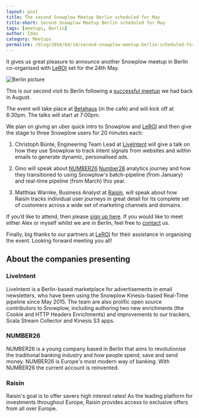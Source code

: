 ```yaml
---
layout: post
title: The second Snowplow Meetup Berlin scheduled for May
title-short: Second Snowplow Meetup Berlin scheduled for May
tags: [meetups, Berlin]
author: Idan
category: Meetups
permalink: /blog/2016/04/14/second-snowplow-meetup-berlin-scheduled-for-may/
---
```


It gives us great pleasure to announce another Snowplow meetup in Berlin co-organised with [LeROI][LeROI] set for the 24th May.

![Berlin picture][Berlin-pic]

This is our second visit to Berlin following a [successful meetup][last-meetup] we had back in August.

The event will take place at [Betahaus][Betahaus] (in the cafe) and will kick off at 6:30pm. The talks will start at 7:00pm.

We plan on giving an uber quick intro to Snowplow and [LeROI] and then give the stage to three Snowplow users for 20 minutes each:

1. Christoph Bünte, Engineering Team Lead at [LiveIntent] will give a talk on how they use Snowplow to track intent signals from websites and within emails to generate dynamic, personalised ads.

2. Gino will speak about [NUMBER26] [Number26] analytics journey and how they transitioned to using Snowplow's batch-pipeline (from January) and real-time pipeline (from March) this year.

3. Matthias Warnke, Business Analyst at [Raisin], will speak about how Raisin tracks individual user journeys in great detail for its complete set of customers across a wide set of marketing channels and domains.

If you’d like to attend, then please [sign up here][meetup]. If you would like to meet either Alex or myself whilst we are in Berlin, feel free to [contact] us.

Finally, big thanks to our partners at [LeROI][LeROI] for their assistance in organising the event. Looking forward meeting you all!

## About the companies presenting

### LiveIntent

LiveIntent is a Berlin-based marketplace for advertisements in email newsletters, who have been using the Snowplow Kinesis-based Real-Time pipeline since May 2015. The team are also prolific open source contributors to Snowplow, including authoring two new enrichments (the Cookie and HTTP Headers Enrichments) and improvements to our trackers, Scala Stream Collector and Kinesis S3 apps.

### NUMBER26

NUMBER26 is a young company based in Berlin that aims to revolutionise the traditional banking industry and how people spend, save and send money. NUMBER26 is Europe's most modern way of banking. With NUMBER26 the current account is reinvented.

### Raisin

Raisin's goal is to offer savers high interest rates! As the leading platform for investments throughout Europe, Raisin provides access to exclusive offers from all over Europe.

[last-meetup]: /blog/2015/08/19/first-snowplow-meetup-berlin-is-a-wrap/
[meetup]: http://www.meetup.com/Snowplow-Analytics-Berlin/events/230285922/
[Berlin-pic]: /assets/img/blog/2016/04/berlin.jpg
[Betahaus]: https://www.google.co.uk/maps/place/betahaus/@52.5025407,13.4121985,15z/data=!4m2!3m1!1s0x0:0x1687d2a7997ddff1
[contact]: /contact/
[LeROI]: http://www.leroi-marketing.de/
[LiveIntent]: https://liveintent.com/
[Number26]: https://number26.eu/
[Raisin]: https://www.raisin.com/
